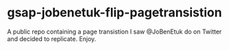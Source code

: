 # gsap-jobenetuk-flip-pagetransistion
A public repo containing a page transistion I saw @JoBenEtuk do on Twitter and decided to replicate. Enjoy.
